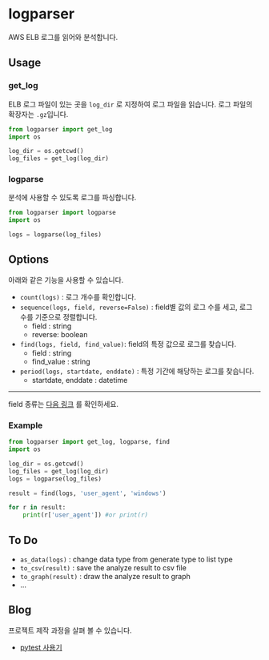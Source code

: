 # logparser
AWS ELB 로그를 읽어와 분석합니다.

## Usage

### get_log

ELB 로그 파일이 있는 곳을 `log_dir` 로 지정하여 로그 파일을 읽습니다. 로그 파일의 확장자는 `.gz`입니다.

```python
from logparser import get_log    
import os    

log_dir = os.getcwd()
log_files = get_log(log_dir)
```

### logparse

분석에 사용할 수 있도록 로그를 파싱합니다. 

```python
from logparser import logparse
import os

logs = logparse(log_files)
```

## Options

아래와 같은 기능을 사용할 수 있습니다.

- `count(logs)` : 로그 개수를 확인합니다.
- `sequence(logs, field, reverse=False)` : field별 값의 로그 수를 세고, 로그 수를 기준으로 정렬합니다.
    - field : string
    - reverse: boolean
- `find(logs, field, find_value)`:  field의 특정 값으로 로그를 찾습니다.
    - field : string
    - find_value : string
- `period(logs, startdate, enddate)` :  특정 기간에 해당하는 로그를 찾습니다.
    - startdate, enddate : datetime

---

field 종류는 [다음 링크](https://docs.aws.amazon.com/elasticloadbalancing/latest/application/load-balancer-access-logs.html#access-log-entry-format) 를 확인하세요.

### Example

```python
from logparser import get_log, logparse, find
import os

log_dir = os.getcwd()
log_files = get_log(log_dir)
logs = logparse(log_files)

result = find(logs, 'user_agent', 'windows') 

for r in result:
	print(r['user_agent']) #or print(r)
```

## To Do

- `as_data(logs)` : change data type from generate type to list type
- `to_csv(result)` : save the analyze result to csv file
- `to_graph(result)` : draw the analyze result to graph
- ...

## Blog

프로젝트 제작 과정을 살펴 볼 수 있습니다.

- [pytest 사용기](https://jyejin.github.io/2020/08/09/project-3/
)